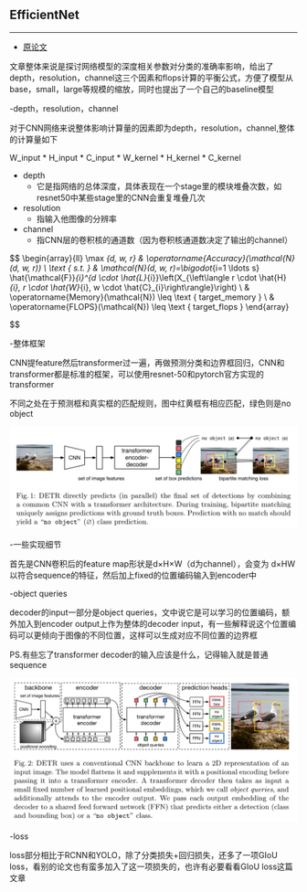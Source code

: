 
## EfficientNet
***

- [原论文](https://github.com/wmhwmh521/reading-paper/blob/main/paper/EfficientNet/7EfficientNet.pdf)

文章整体来说是探讨网络模型的深度相关参数对分类的准确率影响，给出了depth，resolution，channel这三个因素和flops计算的平衡公式，方便了模型从base，small，large等规模的缩放，同时也提出了一个自己的baseline模型

-depth，resolution，channel

对于CNN网络来说整体影响计算量的因素即为depth，resolution，channel,整体的计算量如下

W_input * H_input * C_input * W_kernel * H_kernel * C_kernel

* depth
  * 它是指网络的总体深度，具体表现在一个stage里的模块堆叠次数，如resnet50中某些stage里的CNN会重复堆叠几次
* resolution
  * 指输入他图像的分辨率
* channel
  * 指CNN层的卷积核的通道数（因为卷积核通道数决定了输出的channel）


$$
\begin{array}{ll}
\max _{d, w, r} & \operatorname{Accuracy}(\mathcal{N}(d, w, r)) \\
\text { s.t. } & \mathcal{N}(d, w, r)=\bigodot_{i=1 \ldots s} \hat{\mathcal{F}}_{i}^{d \cdot \hat{L}_{i}}\left(X_{\left\langle r \cdot \hat{H}_{i}, r \cdot \hat{W}_{i}, w \cdot \hat{C}_{i}\right\rangle}\right) \\
& \operatorname{Memory}(\mathcal{N}) \leq \text { target_memory } \\
& \operatorname{FLOPS}(\mathcal{N}) \leq \text { target_flops }
\end{array}

$$

-整体框架

CNN提feature然后transformer过一遍，再做预测分类和边界框回归，CNN和transformer都是标准的框架，可以使用resnet-50和pytorch官方实现的transformer

不同之处在于预测框和真实框的匹配规则，图中红黄框有相应匹配，绿色则是no object

![image](https://github.com/wmhwmh521/reading-paper/blob/main/paper/DETR/1.png)

-一些实现细节

首先是CNN卷积后的feature map形状是d×H×W（d为channel），会变为 d×HW以符合sequence的特征，然后加上fixed的位置编码输入到encoder中

-object queries

decoder的input一部分是object queries，文中说它是可以学习的位置编码，额外加入到encoder output上作为整体的decoder input，有一些解释说这个位置编码可以更倾向于图像的不同位置，这样可以生成对应不同位置的边界框

PS.有些忘了transformer decoder的输入应该是什么，记得输入就是普通sequence

![image](https://github.com/wmhwmh521/reading-paper/blob/main/paper/DETR/2.png)

-loss

loss部分相比于RCNN和YOLO，除了分类损失+回归损失，还多了一项GIoU loss，看别的论文也有蛮多加入了这一项损失的，也许有必要看看GIoU loss这篇文章
